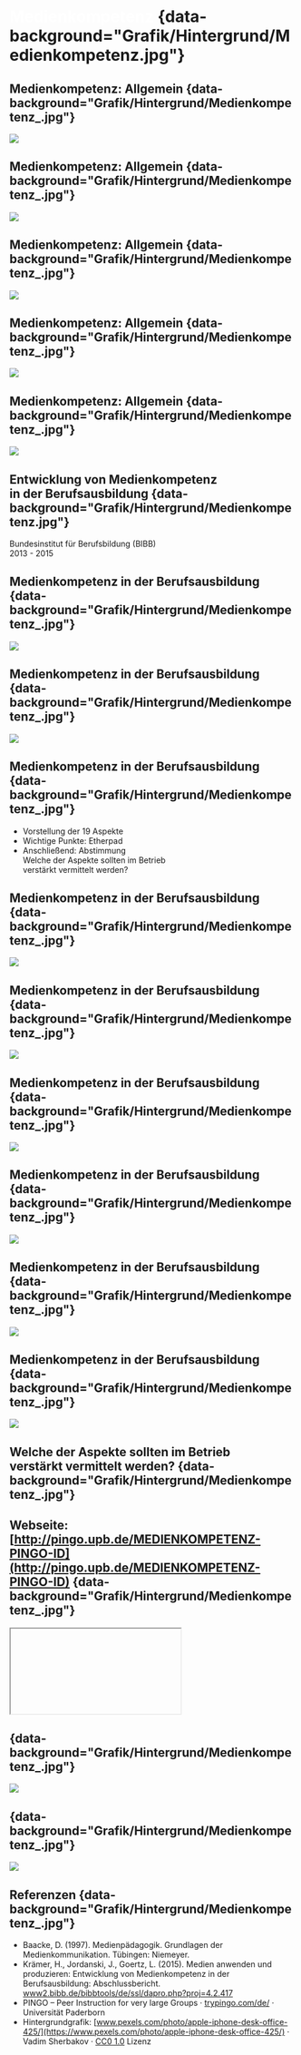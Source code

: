 
# <span style="color:#fff">Medienkompetenz</span> {data-background="Grafik/Hintergrund/Medienkompetenz.jpg"}


## Medienkompetenz: Allgemein {data-background="Grafik/Hintergrund/Medienkompetenz_.jpg"}

![](Grafik/Medienkompetenz/Baacke.svg)

## Medienkompetenz: Allgemein {data-background="Grafik/Hintergrund/Medienkompetenz_.jpg"}

![](Grafik/Medienkompetenz/Baacke-1.svg)

## Medienkompetenz: Allgemein {data-background="Grafik/Hintergrund/Medienkompetenz_.jpg"}

![](Grafik/Medienkompetenz/Baacke-2.svg)

## Medienkompetenz: Allgemein {data-background="Grafik/Hintergrund/Medienkompetenz_.jpg"}

![](Grafik/Medienkompetenz/Baacke-3.svg)

## Medienkompetenz: Allgemein {data-background="Grafik/Hintergrund/Medienkompetenz_.jpg"}

![](Grafik/Medienkompetenz/Baacke-4.svg)


## Entwicklung von Medienkompetenz <br/> in der Berufsausbildung {data-background="Grafik/Hintergrund/Medienkompetenz.jpg"}

Bundesinstitut für Berufsbildung (BIBB)  
2013 - 2015

## Medienkompetenz in der Berufsausbildung {data-background="Grafik/Hintergrund/Medienkompetenz_.jpg"}

![](Grafik/Medienkompetenz/Medienkompetenz-BIBB-Aufbau.svg)

## Medienkompetenz in der Berufsausbildung {data-background="Grafik/Hintergrund/Medienkompetenz_.jpg"}

![](Grafik/Medienkompetenz/Medienkompetenz-BIBB-Zielgruppe.svg)

## Medienkompetenz in der Berufsausbildung {data-background="Grafik/Hintergrund/Medienkompetenz_.jpg"}

- Vorstellung der 19 Aspekte
- Wichtige Punkte: Etherpad
- Anschließend: Abstimmung  
  Welche der Aspekte sollten im Betrieb <br /> verstärkt vermittelt werden?

## Medienkompetenz in der Berufsausbildung {data-background="Grafik/Hintergrund/Medienkompetenz_.jpg"}

![](Grafik/Medienkompetenz/Medienkompetenz-BIBB-1.svg)

## Medienkompetenz in der Berufsausbildung {data-background="Grafik/Hintergrund/Medienkompetenz_.jpg"}

![](Grafik/Medienkompetenz/Medienkompetenz-BIBB-2.svg)

## Medienkompetenz in der Berufsausbildung {data-background="Grafik/Hintergrund/Medienkompetenz_.jpg"}

![](Grafik/Medienkompetenz/Medienkompetenz-BIBB-3.svg)

## Medienkompetenz in der Berufsausbildung {data-background="Grafik/Hintergrund/Medienkompetenz_.jpg"}

![](Grafik/Medienkompetenz/Medienkompetenz-BIBB-4.svg)

## Medienkompetenz in der Berufsausbildung {data-background="Grafik/Hintergrund/Medienkompetenz_.jpg"}

![](Grafik/Medienkompetenz/Medienkompetenz-BIBB-5.svg)

## Medienkompetenz in der Berufsausbildung {data-background="Grafik/Hintergrund/Medienkompetenz_.jpg"}

![](Grafik/Medienkompetenz/Medienkompetenz-BIBB-6.svg)

## Welche der Aspekte sollten im Betrieb <br /> verstärkt vermittelt werden? {data-background="Grafik/Hintergrund/Medienkompetenz_.jpg"}

## <span class="iframe">Webseite: [http://pingo.upb.de/MEDIENKOMPETENZ-PINGO-ID](http://pingo.upb.de/MEDIENKOMPETENZ-PINGO-ID)</span> {data-background="Grafik/Hintergrund/Medienkompetenz_.jpg"}

<iframe data-src="http://pingo.upb.de/events/MEDIENKOMPETENZ-PINGO-ID"></iframe>

## {data-background="Grafik/Hintergrund/Medienkompetenz_.jpg"}

![](Grafik/Medienkompetenz/Medienkompetenz-BIBB-Ausbildungsordnungen.svg)

## {data-background="Grafik/Hintergrund/Medienkompetenz_.jpg"}

![](Grafik/Medienkompetenz/Medienkompetenz-BIBB-Zustaendigkeiten.svg)



## Referenzen {data-background="Grafik/Hintergrund/Medienkompetenz_.jpg"}

<div class="quellen">

- Baacke, D.
(1997).
Medienpädagogik. Grundlagen der Medienkommunikation.
Tübingen: Niemeyer.
- Krämer, H., Jordanski, J., Goertz, L.
(2015).
<span class="highlight">Medien anwenden und produzieren: Entwicklung von Medienkompetenz in der Berufsausbildung</span>: Abschlussbericht.
[www2.bibb.de/bibbtools/de/ssl/dapro.php?proj=4.2.417](https://www2.bibb.de/bibbtools/de/ssl/dapro.php?proj=4.2.417)
- <span class="highlight">PINGO</span> – Peer Instruction for very large Groups &middot; [trypingo.com/de/](http://trypingo.com/de/) &middot; Universität Paderborn
- Hintergrundgrafik:
  [www.pexels.com/photo/apple-iphone-desk-office-425/](https://www.pexels.com/photo/apple-iphone-desk-office-425/) &middot;
  Vadim Sherbakov &middot;
  [CC0 1.0](http://creativecommons.org/publicdomain/zero/1.0/) Lizenz

</div>
